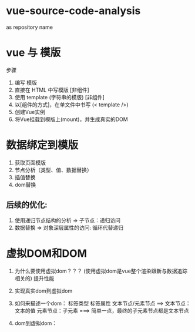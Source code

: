 # vue-source-code-analysis
as repository name
# vue 与 模版

步骤

1. 编写 模版  
  1. 直接在 HTML 中写模版 [非组件]
  2. 使用 template (字符串的模版) [非组件]
  3. 以[组件的方式]，在单文件中书写 (< template />)
2. 创建Vue实例
3. 将Vue挂载到模版上(mount)，并生成真实的DOM


# 数据绑定到模版

1. 获取页面模版
2. 节点分析（类型、值、数据替换）
3. 插值替换
4. dom替换

## 后续的优化: 
1. 使用递归节点结构的分析 => 子节点：递归访问
2. 数据替换 => 对象深层属性的访问: 循环代替递归

# 虚拟DOM和DOM

1. 为什么要使用虚拟dom？？？ (使用虚拟dom是vue整个渲染跟新与数据追踪相关的)
  提升性能

2. 实现真实dom到虚拟dom
  1. 如何来描述一个dom：
    标签类型
    标签属性
    文本节点/元素节点 ==> 
      文本节点：文本的值
      元素节点：子元素 ===> 简单一点，最终的子元素节点都是文本节点
  2. dom到虚拟dom：


